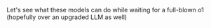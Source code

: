 Let's see what these models can do while waiting for a full-blown o1 (hopefully over an upgraded LLM as well)
